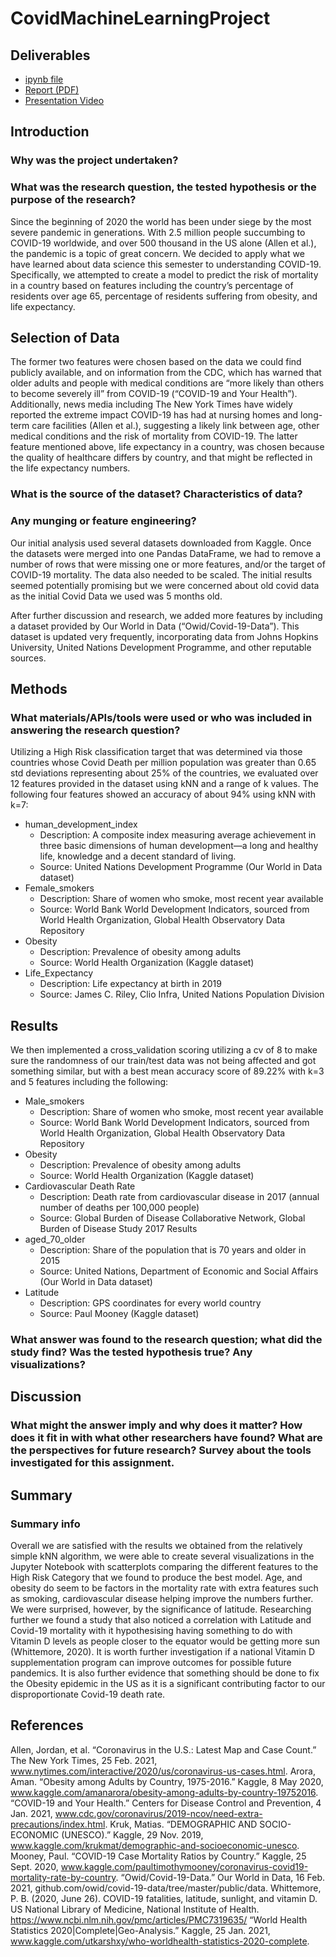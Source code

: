 # CovidMachineLearningProject

## Deliverables

* [ipynb file](CovidMLProject.ipynb)
* [Report (PDF)](cst383_project_report.pdf)
* [Presentation Video](https://youtu.be/5HwovKdEWQs)

## Introduction

### Why was the project undertaken?
### What was the research question, the tested hypothesis or the purpose of the research?

Since the beginning of 2020 the world has been under siege by the most severe pandemic in generations. With 2.5 million people succumbing to COVID-19 worldwide, and over 500 thousand in the US alone (Allen et al.), the pandemic is a topic of great concern. We decided to apply what we have learned about data science this semester to understanding COVID-19. Specifically, we attempted to create a model to predict the risk of mortality in a country based on features including the country’s percentage of residents over age 65, percentage of residents suffering from obesity, and life expectancy.


## Selection of Data

The former two features were chosen based on the data we could find publicly available, and on information from the CDC, which has warned that older adults and people with medical conditions are “more likely than others to become severely ill” from COVID-19 (“COVID-19 and Your Health”). Additionally, news media including The New York Times have widely reported the extreme impact COVID-19 has had at nursing homes and long-term care facilities (Allen et al.), suggesting a likely link between age, other medical conditions and the risk of mortality from COVID-19. The latter feature mentioned above, life expectancy in a country, was chosen because the quality of healthcare differs by country, and that might be reflected in the life expectancy numbers. 

### What is the source of the dataset? Characteristics of data?
### Any munging or feature engineering?

Our initial analysis used several datasets downloaded from Kaggle. Once the datasets were merged into one Pandas DataFrame, we had to remove a number of rows that were missing one or more features, and/or the target of COVID-19 mortality. The data also needed to be scaled. The initial results seemed potentially promising but we were concerned about old covid data as the initial Covid Data we used was 5 months old. 

After further discussion and research, we added more features by including a dataset provided by Our World in Data (“Owid/Covid-19-Data”). This dataset is updated very frequently, incorporating data from Johns Hopkins University, United Nations Development Programme, and other reputable sources.

## Methods
### What materials/APIs/tools were used or who was included in answering the research question?

 Utilizing a High Risk classification target that was determined via those countries whose Covid Death per million population was greater than 0.65 std deviations representing about 25% of the countries, we evaluated over 12 features provided in the dataset using kNN and a range of k values. The following four features showed an accuracy of about 94% using kNN with k=7:

- human_development_index
    - Description: A composite index measuring average achievement in three basic dimensions of human development—a long and healthy life, knowledge and a decent standard of living.
    - Source: United Nations Development Programme (Our World in Data dataset)
- Female_smokers
    - Description: Share of women who smoke, most recent year available
    - Source: World Bank World Development Indicators, sourced from World Health Organization, Global Health Observatory Data Repository
- Obesity
    - Description: Prevalence of obesity among adults
    - Source: World Health Organization (Kaggle dataset)
- Life_Expectancy
    - Description: Life expectancy at birth in 2019
    - Source: James C. Riley, Clio Infra, United Nations Population Division	

## Results

We then implemented a cross_validation scoring utilizing a cv of 8 to make sure the randomness of our train/test data was not being affected and got something similar, but with a best mean accuracy score of 89.22% with k=3 and 5 features including the following:
- Male_smokers
    - Description: Share of women who smoke, most recent year available
    - Source: World Bank World Development Indicators, sourced from World Health Organization, Global Health Observatory Data Repository
- Obesity
    - Description: Prevalence of obesity among adults
    - Source: World Health Organization (Kaggle dataset)
- Cardiovascular Death Rate
    - Description: Death rate from cardiovascular disease in 2017 (annual number of deaths per 100,000 people)
    - Source: Global Burden of Disease Collaborative Network, Global Burden of Disease Study 2017 Results
- aged_70_older
    - Description: Share of the population that is 70 years and older in 2015
    - Source: United Nations, Department of Economic and Social Affairs (Our World in Data dataset)
- Latitude
    - Description: GPS coordinates for every world country
    - Source: Paul Mooney (Kaggle dataset)


### What answer was found to the research question; what did the study find? Was the tested hypothesis true? Any visualizations?
## Discussion
### What might the answer imply and why does it matter? How does it fit in with what other researchers have found? What are the perspectives for future research? Survey about the tools investigated for this assignment.
## Summary
### Summary info

Overall we are satisfied with the results we obtained from the relatively simple kNN algorithm, we were able to create several visualizations in the Jupyter Notebook with scatterplots comparing the different features to the High Risk Category that we found to produce the best model. Age, and obesity do seem to be factors in the mortality rate with extra features such as smoking, cardiovascular disease helping improve the numbers further. We were surprised, however, by the significance of latitude.  Researching further we found a study that also noticed a correlation with Latitude and Covid-19 mortality with it hypothesising having something to do with Vitamin D levels as people closer to the equator would be getting more sun (Whittemore, 2020).  It is worth further investigation if a national Vitamin D supplementation program can improve outcomes for possible future pandemics. It is also further evidence that something should be done to fix the Obesity epidemic in the US as it is a significant contributing factor to our disproportionate Covid-19 death rate.

## References

Allen, Jordan, et al. “Coronavirus in the U.S.: Latest Map and Case Count.” The New York Times, 25 Feb. 2021, www.nytimes.com/interactive/2020/us/coronavirus-us-cases.html.
Arora, Aman. “Obesity among Adults by Country, 1975-2016.” Kaggle, 8 May 2020, www.kaggle.com/amanarora/obesity-among-adults-by-country-19752016.
“COVID-19 and Your Health.” Centers for Disease Control and Prevention, 4 Jan. 2021, www.cdc.gov/coronavirus/2019-ncov/need-extra-precautions/index.html.
Kruk, Matias. “DEMOGRAPHIC AND SOCIO-ECONOMIC (UNESCO).” Kaggle, 29 Nov. 2019, www.kaggle.com/krukmat/demographic-and-socioeconomic-unesco.
Mooney, Paul. “COVID-19 Case Mortality Ratios by Country.” Kaggle, 25 Sept. 2020, www.kaggle.com/paultimothymooney/coronavirus-covid19-mortality-rate-by-country.
“Owid/Covid-19-Data.” Our World in Data, 16 Feb. 2021, github.com/owid/covid-19-data/tree/master/public/data.
Whittemore, P. B. (2020, June 26). COVID-19 fatalities, latitude, sunlight, and vitamin D. US National Library of Medicine, National Institute of Health. https://www.ncbi.nlm.nih.gov/pmc/articles/PMC7319635/
“World Health Statistics 2020|Complete|Geo-Analysis.” Kaggle, 25 Jan. 2021, www.kaggle.com/utkarshxy/who-worldhealth-statistics-2020-complete.

